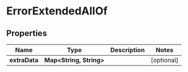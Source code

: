 

# ErrorExtendedAllOf


## Properties

| Name | Type | Description | Notes |
|------------ | ------------- | ------------- | -------------|
|**extraData** | **Map&lt;String, String&gt;** |  |  [optional] |



